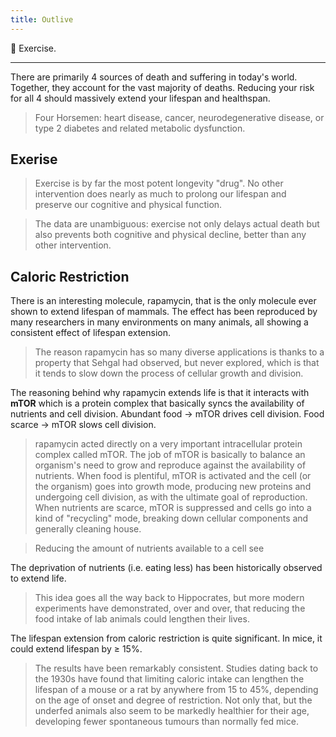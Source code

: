 ```yaml
---
title: Outlive
---
```


💎 Exercise.

---
There are primarily 4 sources of death and suffering in today's world. Together, they account for the vast majority of deaths. Reducing your risk for all 4 should massively extend your lifespan and healthspan.
> Four Horsemen: heart disease, cancer, neurodegenerative disease, or type 2 diabetes and related metabolic dysfunction.

## Exerise
> Exercise is by far the most potent longevity "drug". No other intervention does nearly as much to prolong our lifespan and preserve our cognitive and physical function.

> The data are unambiguous: exercise not only delays actual death but also prevents both cognitive and physical decline, better than any other intervention.

## Caloric Restriction
There is an interesting molecule, rapamycin, that is the only molecule ever shown to extend lifespan of mammals. The effect has been reproduced by many researchers in many environments on many animals, all showing a consistent effect of lifespan extension.
> The reason rapamycin has so many diverse applications is thanks to a property that Sehgal had observed, but never explored, which is that it tends to slow down the process of cellular growth and division.

The reasoning behind why rapamycin extends life is that it interacts with **mTOR** which is a protein complex that basically syncs the availability of nutrients and cell division. Abundant food → mTOR drives cell division. Food scarce → mTOR slows cell division.
> rapamycin acted directly on a very important intracellular protein complex called mTOR. The job of mTOR is basically to balance an organism's need to grow and reproduce against the availability of nutrients. When food is plentiful, mTOR is activated and the cell (or the organism) goes into growth mode, producing new proteins and undergoing cell division, as with the ultimate goal of reproduction. When nutrients are scarce, mTOR is suppressed and cells go into a kind of "recycling" mode, breaking down cellular components and generally cleaning house.

> Reducing the amount of nutrients available to a cell see

The deprivation of nutrients (i.e. eating less) has been historically observed to extend life.
> This idea goes all the way back to Hippocrates, but more modern experiments have demonstrated, over and over, that reducing the food intake of lab animals could lengthen their lives.

The lifespan extension from caloric restriction is quite significant. In mice, it could extend lifespan by ≥ 15%.
> The results have been remarkably consistent. Studies dating back to the 1930s have found that limiting caloric intake can lengthen the lifespan of a mouse or a rat by anywhere from 15 to 45%, depending on the age of onset and degree of restriction. Not only that, but the underfed animals also seem to be markedly healthier for their age, developing fewer spontaneous tumours than normally fed mice.


